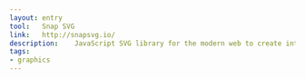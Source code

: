 ```yaml
---
layout: entry
tool:	Snap SVG
link:	http://snapsvg.io/
description:	JavaScript SVG library for the modern web to create interactive, resolution-independent vector graphics that will look great on any size screen
tags:
- graphics
---
```

